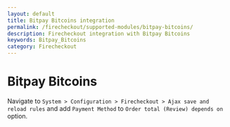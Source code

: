 ```yaml
---
layout: default
title: Bitpay Bitcoins integration
permalink: /firecheckout/supported-modules/bitpay-bitcoins/
description: Firecheckout integration with Bitpay Bitcoins
keywords: Bitpay_Bitcoins
category: Firecheckout
---
```


# Bitpay Bitcoins

Navigate to `System > Configuration > Firecheckout > Ajax save and reload rules`
and add `Payment Method` to `Order total (Review) depends on` option.
